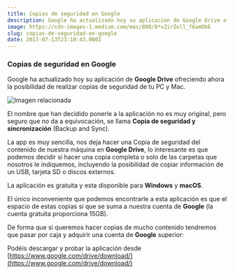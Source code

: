 ```yaml
---
title: Copias de seguridad en Google
description: Google ha actualizado hoy su aplicación de Google Drive ofreciendo ahora la posibilidad de realizar copias de seguridad de tu PC y Mac.
image: https://cdn-images-1.medium.com/max/800/0*vZirZoll_f6amObE
slug: copias-de-seguridad-en-google
date: 2017-07-13T23:10:43.000Z
---
```


### Copias de seguridad en Google

Google ha actualizado hoy su aplicación de **Google Drive** ofreciendo ahora la posibilidad de realizar copias de seguridad de tu PC y Mac.

![Imagen relacionada](https://cdn-images-1.medium.com/max/800/0*vZirZoll_f6amObE)

El nombre que han decidido ponerle a la aplicación no es muy original, pero seguro que no da a equivocación, se llama **Copia de seguridad y sincronización** (Backup and Sync).

La app es muy sencilla, nos deja hacer una Copia de seguridad del contenido de nuestra máquina en **Google Drive**, lo interesante es que podemos decidir si hacer una copia completa o solo de las carpetas que nosotros le indiquemos, incluyendo la posibilidad de copiar información de un USB, tarjeta SD o discos externos.

La aplicación es gratuita y esta disponible para **Windows** y **macOS**.

El único inconveniente que podemos encontrarle a esta aplicación es que el espacio de estas copias si que se suma a nuestra cuenta de **Google** (la cuenta gratuita proporciona 15GB).

De forma que si queremos hacer copias de mucho contenido tendremos que pasar por caja y adquirir una cuenta de **Google** superior:

Podéis descargar y probar la aplicación desde [https://www.google.com/drive/download/](https://www.google.com/drive/download/)
